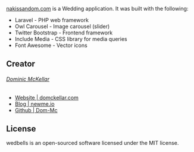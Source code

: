 [nakissandom.com](http://nakissandom.com/) is a Wedding application. It was built with the following:

* Laravel - PHP web framework
* Owl Carousel - Image carousel (slider)
* Twitter Bootstrap - Frontend framework
* Include Media - CSS library for media queries
* Font Awesome - Vector icons

## Creator

###### [Dominic McKellar](https://twitter.com/_dom_mc)
* [Website | domckellar.com](http://domckellar.com/)
* [Blog | newme.io](http://newme.io/)
* [Github | Dom-Mc](https://github.com/Dom-Mc)

## License

wedbells is an open-sourced software licensed under the MIT license.

